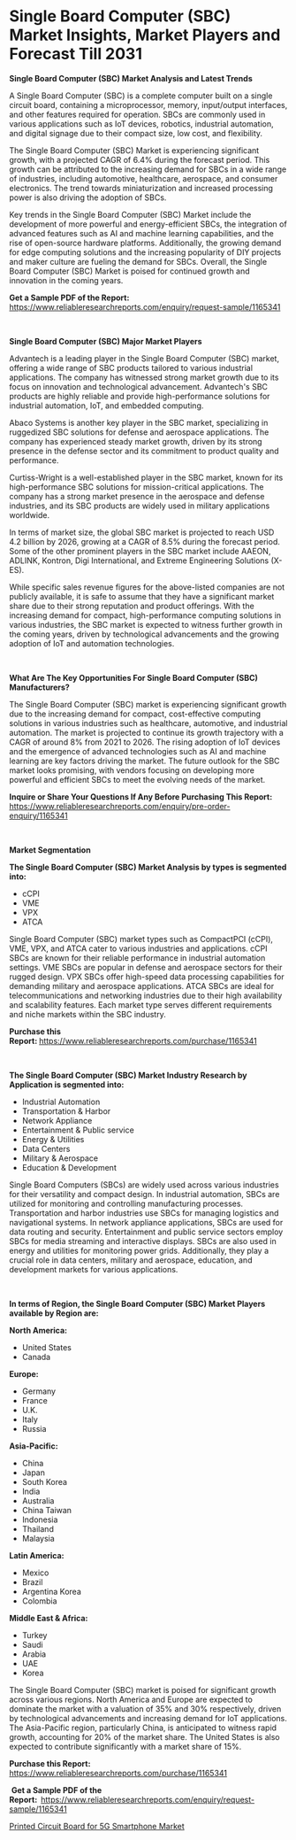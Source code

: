 <p><h1>Single Board Computer (SBC) Market Insights, Market Players and Forecast Till 2031</h1></p><p><strong>Single Board Computer (SBC) Market Analysis and Latest Trends</strong></p>
<p><p>A Single Board Computer (SBC) is a complete computer built on a single circuit board, containing a microprocessor, memory, input/output interfaces, and other features required for operation. SBCs are commonly used in various applications such as IoT devices, robotics, industrial automation, and digital signage due to their compact size, low cost, and flexibility.</p><p>The Single Board Computer (SBC) Market is experiencing significant growth, with a projected CAGR of 6.4% during the forecast period. This growth can be attributed to the increasing demand for SBCs in a wide range of industries, including automotive, healthcare, aerospace, and consumer electronics. The trend towards miniaturization and increased processing power is also driving the adoption of SBCs.</p><p>Key trends in the Single Board Computer (SBC) Market include the development of more powerful and energy-efficient SBCs, the integration of advanced features such as AI and machine learning capabilities, and the rise of open-source hardware platforms. Additionally, the growing demand for edge computing solutions and the increasing popularity of DIY projects and maker culture are fueling the demand for SBCs. Overall, the Single Board Computer (SBC) Market is poised for continued growth and innovation in the coming years.</p></p>
<p><strong>Get a Sample PDF of the Report:&nbsp;</strong> <a href="https://www.reliableresearchreports.com/enquiry/request-sample/1165341">https://www.reliableresearchreports.com/enquiry/request-sample/1165341</a></p>
<p>&nbsp;</p>
<p><strong>Single Board Computer (SBC) Major Market Players</strong></p>
<p><p>Advantech is a leading player in the Single Board Computer (SBC) market, offering a wide range of SBC products tailored to various industrial applications. The company has witnessed strong market growth due to its focus on innovation and technological advancement. Advantech's SBC products are highly reliable and provide high-performance solutions for industrial automation, IoT, and embedded computing.</p><p>Abaco Systems is another key player in the SBC market, specializing in ruggedized SBC solutions for defense and aerospace applications. The company has experienced steady market growth, driven by its strong presence in the defense sector and its commitment to product quality and performance.</p><p>Curtiss-Wright is a well-established player in the SBC market, known for its high-performance SBC solutions for mission-critical applications. The company has a strong market presence in the aerospace and defense industries, and its SBC products are widely used in military applications worldwide.</p><p>In terms of market size, the global SBC market is projected to reach USD 4.2 billion by 2026, growing at a CAGR of 8.5% during the forecast period. Some of the other prominent players in the SBC market include AAEON, ADLINK, Kontron, Digi International, and Extreme Engineering Solutions (X-ES).</p><p>While specific sales revenue figures for the above-listed companies are not publicly available, it is safe to assume that they have a significant market share due to their strong reputation and product offerings. With the increasing demand for compact, high-performance computing solutions in various industries, the SBC market is expected to witness further growth in the coming years, driven by technological advancements and the growing adoption of IoT and automation technologies.</p></p>
<p>&nbsp;</p>
<p><strong>What Are The Key Opportunities For Single Board Computer (SBC) Manufacturers?</strong></p>
<p><p>The Single Board Computer (SBC) market is experiencing significant growth due to the increasing demand for compact, cost-effective computing solutions in various industries such as healthcare, automotive, and industrial automation. The market is projected to continue its growth trajectory with a CAGR of around 8% from 2021 to 2026. The rising adoption of IoT devices and the emergence of advanced technologies such as AI and machine learning are key factors driving the market. The future outlook for the SBC market looks promising, with vendors focusing on developing more powerful and efficient SBCs to meet the evolving needs of the market.</p></p>
<p><strong>Inquire or Share Your Questions If Any Before Purchasing This Report:</strong> <a href="https://www.reliableresearchreports.com/enquiry/pre-order-enquiry/1165341">https://www.reliableresearchreports.com/enquiry/pre-order-enquiry/1165341</a></p>
<p>&nbsp;</p>
<p><strong>Market Segmentation</strong></p>
<p><strong>The Single Board Computer (SBC) Market Analysis by types is segmented into:</strong></p>
<p><ul><li>cCPI</li><li>VME</li><li>VPX</li><li>ATCA</li></ul></p>
<p><p>Single Board Computer (SBC) market types such as CompactPCI (cCPI), VME, VPX, and ATCA cater to various industries and applications. cCPI SBCs are known for their reliable performance in industrial automation settings. VME SBCs are popular in defense and aerospace sectors for their rugged design. VPX SBCs offer high-speed data processing capabilities for demanding military and aerospace applications. ATCA SBCs are ideal for telecommunications and networking industries due to their high availability and scalability features. Each market type serves different requirements and niche markets within the SBC industry.</p></p>
<p><strong>Purchase this Report:&nbsp;</strong><a href="https://www.reliableresearchreports.com/purchase/1165341">https://www.reliableresearchreports.com/purchase/1165341</a></p>
<p>&nbsp;</p>
<p><strong>The Single Board Computer (SBC) Market Industry Research by Application is segmented into:</strong></p>
<p><ul><li>Industrial Automation</li><li>Transportation & Harbor</li><li>Network Appliance</li><li>Entertainment & Public service</li><li>Energy & Utilities</li><li>Data Centers</li><li>Military & Aerospace</li><li>Education & Development</li></ul></p>
<p><p>Single Board Computers (SBCs) are widely used across various industries for their versatility and compact design. In industrial automation, SBCs are utilized for monitoring and controlling manufacturing processes. Transportation and harbor industries use SBCs for managing logistics and navigational systems. In network appliance applications, SBCs are used for data routing and security. Entertainment and public service sectors employ SBCs for media streaming and interactive displays. SBCs are also used in energy and utilities for monitoring power grids. Additionally, they play a crucial role in data centers, military and aerospace, education, and development markets for various applications.</p></p>
<p>&nbsp;</p>
<p><strong>In terms of Region, the Single Board Computer (SBC) Market Players available by Region are:</strong></p>
<p>
    <p> <strong> North America: </strong>
        <ul>
            <li>United States</li>
            <li>Canada</li>
        </ul>
        </p> 
    <p> <strong> Europe: </strong>
        <ul>
            <li>Germany</li>
            <li>France</li>
            <li>U.K.</li>
            <li>Italy</li>
            <li>Russia</li>
        </ul>
        </p> 
    <p> <strong> Asia-Pacific: </strong>
        <ul>
            <li>China</li>
            <li>Japan</li>
            <li>South Korea</li>
            <li>India</li>
            <li>Australia</li>
            <li>China Taiwan</li>
            <li>Indonesia</li>
            <li>Thailand</li>
            <li>Malaysia</li>
        </ul>
        </p> 
    <p> <strong> Latin America: </strong>
        <ul>
            <li>Mexico</li>
            <li>Brazil</li>
            <li>Argentina Korea</li>
            <li>Colombia</li>
        </ul>
        </p> 
    <p> <strong> Middle East & Africa: </strong>
        <ul>
            <li>Turkey</li>
            <li>Saudi</li>
            <li>Arabia</li>
            <li>UAE</li>
            <li>Korea</li>
        </ul>
    </p>
    </p>
<p><p>The Single Board Computer (SBC) market is poised for significant growth across various regions. North America and Europe are expected to dominate the market with a valuation of 35% and 30% respectively, driven by technological advancements and increasing demand for IoT applications. The Asia-Pacific region, particularly China, is anticipated to witness rapid growth, accounting for 20% of the market share. The United States is also expected to contribute significantly with a market share of 15%.</p></p>
<p><strong>Purchase this Report: </strong><a href="https://www.reliableresearchreports.com/purchase/1165341">https://www.reliableresearchreports.com/purchase/1165341</a></p>
<p>&nbsp;<strong>Get a Sample PDF of the Report:&nbsp;&nbsp;</strong><a href="https://www.reliableresearchreports.com/enquiry/request-sample/1165341">https://www.reliableresearchreports.com/enquiry/request-sample/1165341</a></p>
<p><strong></strong></p>
<p><p><a href="https://github.com/lbird53714/Market-Research-Report-List-3/blob/main/printed-circuit-board-for-5g-smartphone-market.md">Printed Circuit Board for 5G Smartphone Market</a></p></p>